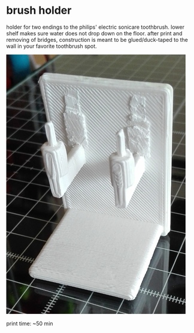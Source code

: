 brush holder
===

holder for two endings to the philips' electric sonicare toothbrush. lower shelf makes sure
water does not drop down on the floor. after print and removing of bridges, construction
is meant to be glued/duck-taped to the wall in your favorite toothbrush spot.

![brush holder](.printout.jpg)

print time: ~50 min
